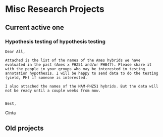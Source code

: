 # Misc Research Projects

## Current active one

### Hypothesis testing of hypothesis testing

```
Dear All,

Attached is the list of the names of the Ames hybrids we have evaluated in the past (Ames x PHZ51 and/or PHB47). Please share it with the people in your groups who may be interested in testing annotation hypothesis. I will be happy to send data to do the testing (yield, PH) if someone is interested.

I also attached the names of the NAM-PHZ51 hybrids. But the data will not be ready until a couple weeks from now.


Best,
```

Cinta

## Old projects


